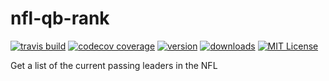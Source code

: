 # nfl-qb-rank

[![travis build](https://img.shields.io/travis/wavymav/nfl-qb-rank.svg?style=flat-square)](https://travis-ci.org/wavymav/nfl-qb-rank)
[![codecov coverage](https://img.shields.io/codecov/c/github/wavymav/nfl-qb-rank.svg?style=flat-square)](https://codecov.io/github/wavymav/nfl-qb-rank)
[![version](https://img.shields.io/npm/v/nfl-qb-rank.svg?style=flat-square)](https://www.npmjs.com/package/nfl-qb-rank)
[![downloads](https://img.shields.io/npm/dm/nfl-qb-rank.svg?style=flat-square)](http://npm-stat.com/charts.html?package=nfl-qb-rank)
[![MIT License](https://img.shields.io/npm/l/nfl-qb-rank.svg?style=flat-square)](http://opensource.org/licenses/MIT)

Get a list of the current passing leaders in the NFL
